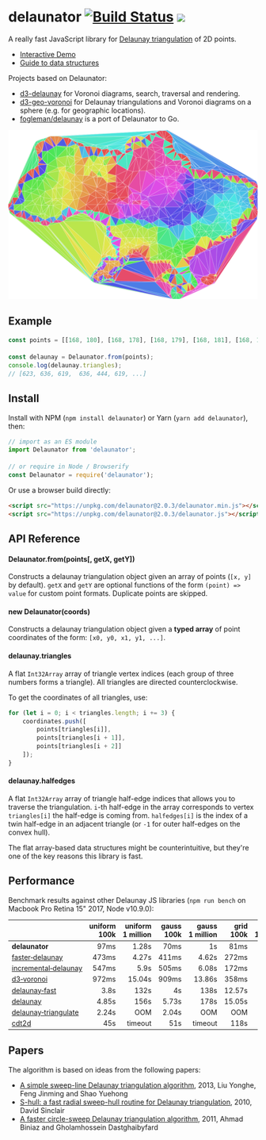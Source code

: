 # delaunator [![Build Status](https://travis-ci.org/mapbox/delaunator.svg?branch=master)](https://travis-ci.org/mapbox/delaunator) [![](https://img.shields.io/badge/simply-awesome-brightgreen.svg)](https://github.com/mourner/projects)

A really fast JavaScript library for
[Delaunay triangulation](https://en.wikipedia.org/wiki/Delaunay_triangulation) of 2D points.

- [Interactive Demo](https://mapbox.github.io/delaunator/demo.html)
- [Guide to data structures](https://mapbox.github.io/delaunator/)

Projects based on Delaunator:

- [d3-delaunay](https://github.com/d3/d3-delaunay) for Voronoi diagrams, search, traversal and rendering.
- [d3-geo-voronoi](https://github.com/Fil/d3-geo-voronoi) for Delaunay triangulations and Voronoi diagrams on a sphere (e.g. for geographic locations).
- [fogleman/delaunay](https://github.com/fogleman/delaunay) is a port of Delaunator to Go.

<img src="delaunator.png" alt="Delaunay triangulation example" width="600" />

## Example

```js
const points = [[168, 180], [168, 178], [168, 179], [168, 181], [168, 183], ...];

const delaunay = Delaunator.from(points);
console.log(delaunay.triangles);
// [623, 636, 619,  636, 444, 619, ...]
```

## Install

Install with NPM (`npm install delaunator`) or Yarn (`yarn add delaunator`), then:

```js
// import as an ES module
import Delaunator from 'delaunator';

// or require in Node / Browserify
const Delaunator = require('delaunator');
```

Or use a browser build directly:

```html
<script src="https://unpkg.com/delaunator@2.0.3/delaunator.min.js"></script> <!-- minified build -->
<script src="https://unpkg.com/delaunator@2.0.3/delaunator.js"></script> <!-- dev build -->
```

## API Reference

#### Delaunator.from(points[, getX, getY])

Constructs a delaunay triangulation object given an array of points (`[x, y]` by default).
`getX` and `getY` are optional functions of the form `(point) => value` for custom point formats.
Duplicate points are skipped.

#### new Delaunator(coords)

Constructs a delaunay triangulation object given a **typed array** of point coordinates of the form:
`[x0, y0, x1, y1, ...]`.

#### delaunay.triangles

A flat `Int32Array` array of triangle vertex indices (each group of three numbers forms a triangle).
All triangles are directed counterclockwise.

To get the coordinates of all triangles, use:

```js
for (let i = 0; i < triangles.length; i += 3) {
    coordinates.push([
        points[triangles[i]],
        points[triangles[i + 1]],
        points[triangles[i + 2]]
    ]);
}
```

#### delaunay.halfedges

A flat `Int32Array` array of triangle half-edge indices that allows you to traverse the triangulation.
`i`-th half-edge in the array corresponds to vertex `triangles[i]` the half-edge is coming from.
`halfedges[i]` is the index of a twin half-edge in an adjacent triangle
(or `-1` for outer half-edges on the convex hull).

The flat array-based data structures might be counterintuitive,
but they're one of the key reasons this library is fast.

## Performance

Benchmark results against other Delaunay JS libraries
(`npm run bench` on Macbook Pro Retina 15" 2017, Node v10.9.0):

&nbsp; | uniform 100k | uniform 1&nbsp;million | gauss 100k | gauss 1&nbsp;million | grid 100k | grid 1&nbsp;million | degen 100k | degen 1&nbsp;million
:-- | --: | --: | --: | --: | --: | --: | --: | --:
**delaunator** | 97ms | 1.28s | 70ms | 1s | 81ms | 988ms | 48ms | 917ms
[faster&#8209;delaunay](https://github.com/Bathlamos/delaunay-triangulation) | 473ms | 4.27s | 411ms | 4.62s | 272ms | 4.3s | 68ms | 810ms
[incremental&#8209;delaunay](https://github.com/mikolalysenko/incremental-delaunay) | 547ms | 5.9s | 505ms | 6.08s | 172ms | 2.11s | 528ms | 6.09s
[d3&#8209;voronoi](https://github.com/d3/d3-voronoi) | 972ms | 15.04s | 909ms | 13.86s | 358ms | 5.55s | 720ms | 11.13s
[delaunay&#8209;fast](https://github.com/ironwallaby/delaunay) | 3.8s | 132s | 4s | 138s | 12.57s | 399s | timeout | timeout
[delaunay](https://github.com/darkskyapp/delaunay) | 4.85s | 156s | 5.73s | 178s | 15.05s | 326s | timeout | timeout
[delaunay&#8209;triangulate](https://github.com/mikolalysenko/delaunay-triangulate) | 2.24s | OOM | 2.04s | OOM | OOM | OOM | 1.51s | OOM
[cdt2d](https://github.com/mikolalysenko/cdt2d) | 45s | timeout | 51s | timeout | 118s | timeout | 17s | timeout

## Papers

The algorithm is based on ideas from the following papers:

- [A simple sweep-line Delaunay triangulation algorithm](http://www.academicpub.org/jao/paperInfo.aspx?paperid=15630), 2013, Liu Yonghe, Feng Jinming and Shao Yuehong
- [S-hull: a fast radial sweep-hull routine for Delaunay triangulation](http://www.s-hull.org/paper/s_hull.pdf), 2010, David Sinclair
- [A faster circle-sweep Delaunay triangulation algorithm](http://cglab.ca/~biniaz/papers/Sweep%20Circle.pdf), 2011, Ahmad Biniaz and Gholamhossein Dastghaibyfard
